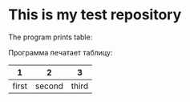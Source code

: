 # This is my test repository

The program prints table:

Программа печатает таблицу:

|1|2|3|
|:-:|:-:|:-:
|first|second|third|